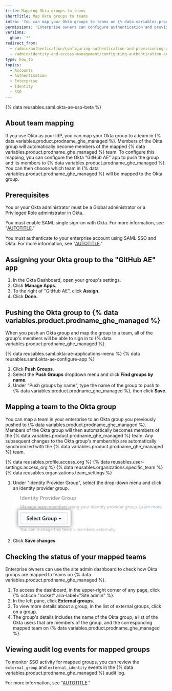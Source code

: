 ```yaml
---
title: Mapping Okta groups to teams
shortTitle: Map Okta groups to teams
intro: 'You can map your Okta groups to teams on {% data variables.product.prodname_ghe_managed %} to automatically add and remove team members.'
permissions: 'Enterprise owners can configure authentication and provisioning for {% data variables.product.prodname_ghe_managed %}.'
versions:
  ghae: '*'
redirect_from:
  - /admin/authentication/configuring-authentication-and-provisioning-with-your-identity-provider/mapping-okta-groups-to-teams
  - /admin/identity-and-access-management/configuring-authentication-and-provisioning-with-your-identity-provider/mapping-okta-groups-to-teams
type: how_to
topics:
  - Accounts
  - Authentication
  - Enterprise
  - Identity
  - SSO
---
```


{% data reusables.saml.okta-ae-sso-beta %}

## About team mapping

If you use Okta as your IdP, you can map your Okta group to a team in {% data variables.product.prodname_ghe_managed %}. Members of the Okta group will automatically become members of the mapped {% data variables.product.prodname_ghe_managed %} team. To configure this mapping, you can configure the Okta "GitHub AE" app to push the group and its members to {% data variables.product.prodname_ghe_managed %}. You can then choose which team in {% data variables.product.prodname_ghe_managed %} will be mapped to the Okta group.

## Prerequisites

You or your Okta administrator must be a Global administrator or a Privileged Role administrator in Okta.

You must enable SAML single sign-on with Okta. For more information, see "[AUTOTITLE](/admin/identity-and-access-management/using-saml-for-enterprise-iam/configuring-saml-single-sign-on-for-your-enterprise)."

You must authenticate to your enterprise account using SAML SSO and Okta. For more information, see "[AUTOTITLE](/authentication/authenticating-with-saml-single-sign-on)."

## Assigning your Okta group to the "GitHub AE" app

1. In the Okta Dashboard, open your group's settings.
1. Click **Manage Apps**.
1. To the right of "GitHub AE", click **Assign**.
1. Click **Done**.

## Pushing the Okta group to {% data variables.product.prodname_ghe_managed %}

When you push an Okta group and map the group to a team, all of the group's members will be able to sign in to {% data variables.product.prodname_ghe_managed %}.

{% data reusables.saml.okta-ae-applications-menu %}
{% data reusables.saml.okta-ae-configure-app %}

1. Click **Push Groups**.
1. Select the **Push Groups** dropdown menu and click **Find groups by name**.
1. Under "Push groups by name", type the name of the group to push to {% data variables.product.prodname_ghe_managed %}, then click **Save**.

## Mapping a team to the Okta group

You can map a team in your enterprise to an Okta group you previously pushed to {% data variables.product.prodname_ghe_managed %}. Members of the Okta group will then automatically becomes members of the {% data variables.product.prodname_ghe_managed %} team. Any subsequent changes to the Okta group's membership are automatically synchronized with the {% data variables.product.prodname_ghe_managed %} team.

{% data reusables.profile.access_org %}
{% data reusables.user-settings.access_org %}
{% data reusables.organizations.specific_team %}
{% data reusables.organizations.team_settings %}
1. Under "Identity Provider Group", select the drop-down menu and click an identity provider group.
    ![Drop-down menu to choose identity provider group.](/assets/images/enterprise/github-ae/teams/choose-an-idp-group.png)
1. Click **Save changes**.

## Checking the status of your mapped teams

Enterprise owners can use the site admin dashboard to check how Okta groups are mapped to teams on {% data variables.product.prodname_ghe_managed %}.

1. To access the dashboard, in the upper-right corner of any page, click {% octicon "rocket" aria-label="Site admin" %}.
1. In the left pane, click **External groups**.
1. To view more details about a group, in the list of external groups, click on a group.
1. The group's details includes the name of the Okta group, a list of the Okta users that are members of the group, and the corresponding mapped team on {% data variables.product.prodname_ghe_managed %}.

## Viewing audit log events for mapped groups

To monitor SSO activity for mapped groups, you can review the `external_group` and `external_identity` events in the {% data variables.product.prodname_ghe_managed %} audit log.

For more information, see "[AUTOTITLE](/organizations/keeping-your-organization-secure/managing-security-settings-for-your-organization/audit-log-events-for-your-organization)."
